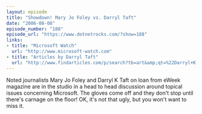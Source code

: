 ```yaml
---
layout: episode
title: "Showdown! Mary Jo Foley vs. Darryl Taft"
date: "2006-08-08"
episode_number: "188"
episode_url: "https://www.dotnetrocks.com/?show=188"
links:
- title: "Microsoft Watch"
  url: "http://www.microsoft-watch.com"
- title: "Articles by Darryl Taft"
  url: "http://www.findarticles.com/p/search?tb=art&amp;qt=%22Darryl+K.+Taft%22"
---
```


Noted journalists Mary Jo Foley and Darryl K Taft on loan from eWeek magazine are in the studio in a head to head discussion around topical issues concerning Microsoft. The gloves come off and they don't stop until there's carnage on the floor! OK, it's not that ugly, but you won't want to miss it.
